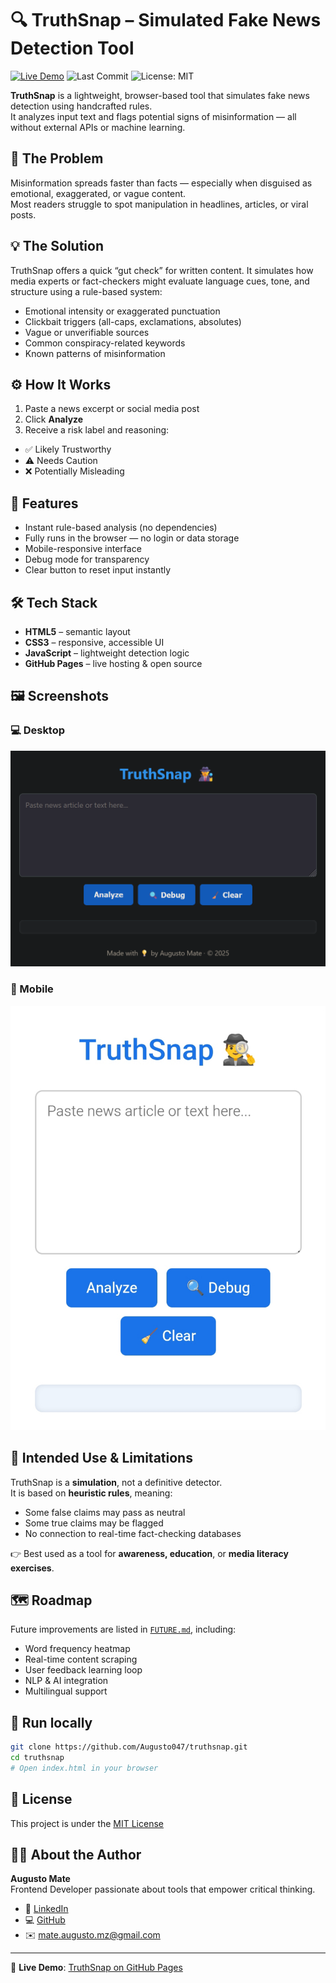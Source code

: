 # 🔍 TruthSnap – Simulated Fake News Detection Tool

[![Live Demo](https://img.shields.io/badge/Live%20Demo-Available-brightgreen?style=flat-square&logo=firefox)](https://augusto047.github.io/truthsnap/)
![Last Commit](https://img.shields.io/github/last-commit/Augusto047/truthsnap?style=flat-square&logo=git)
![License: MIT](https://img.shields.io/badge/license-MIT-blue.svg?style=flat-square&logo=open-source-initiative)

**TruthSnap** is a lightweight, browser-based tool that simulates fake news detection using handcrafted rules.  
It analyzes input text and flags potential signs of misinformation — all without external APIs or machine learning.

## 🧠 The Problem

Misinformation spreads faster than facts — especially when disguised as emotional, exaggerated, or vague content.  
Most readers struggle to spot manipulation in headlines, articles, or viral posts.

## 💡 The Solution

TruthSnap offers a quick “gut check” for written content. It simulates how media experts or fact-checkers might evaluate language cues, tone, and structure using a rule-based system:

- Emotional intensity or exaggerated punctuation  
- Clickbait triggers (all-caps, exclamations, absolutes)  
- Vague or unverifiable sources  
- Common conspiracy-related keywords  
- Known patterns of misinformation

## ⚙️ How It Works

1. Paste a news excerpt or social media post  
2. Click **Analyze**  
3. Receive a risk label and reasoning:

- ✅ Likely Trustworthy  
- ⚠️ Needs Caution  
- ❌ Potentially Misleading

## 🧪 Features

- Instant rule-based analysis (no dependencies)  
- Fully runs in the browser — no login or data storage  
- Mobile-responsive interface  
- Debug mode for transparency  
- Clear button to reset input instantly  

## 🛠️ Tech Stack

- **HTML5** – semantic layout  
- **CSS3** – responsive, accessible UI  
- **JavaScript** – lightweight detection logic  
- **GitHub Pages** – live hosting & open source

## 🖼️ Screenshots

### 💻 Desktop
![Desktop Screenshot](./assets/screenshot-desktop.png)

### 📱 Mobile
![Mobile Screenshot](./assets/screenshot-mobile.jpg)

## 🧭 Intended Use & Limitations

TruthSnap is a **simulation**, not a definitive detector.  
It is based on **heuristic rules**, meaning:

- Some false claims may pass as neutral  
- Some true claims may be flagged  
- No connection to real-time fact-checking databases

👉 Best used as a tool for **awareness, education**, or **media literacy exercises**.

## 🗺️ Roadmap

Future improvements are listed in [`FUTURE.md`](FUTURE.md), including:

- Word frequency heatmap  
- Real-time content scraping  
- User feedback learning loop  
- NLP & AI integration  
- Multilingual support 

## 📂 Run locally

```bash
git clone https://github.com/Augusto047/truthsnap.git
cd truthsnap
# Open index.html in your browser
```

## 📄 License

This project is under the [MIT License](LICENSE)

## 👨‍💻 About the Author

**Augusto Mate**  
Frontend Developer passionate about tools that empower critical thinking.  
- 🔗 [LinkedIn](https://linkedin.com/in/augustomate)
- 💻 [GitHub](https://github.com/Augusto047)
- ✉️ mate.augusto.mz@gmail.com

---

🚀 **Live Demo**: [TruthSnap on GitHub Pages](https://augusto047.github.io/truthsnap/)
